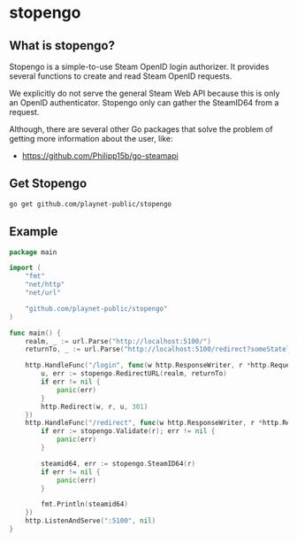 # stopengo

## What is stopengo?

Stopengo is a simple-to-use Steam OpenID login authorizer.
It provides several functions to create and read Steam OpenID requests.

We explicitly do not serve the general Steam Web API because this is only an OpenID authenticator. Stopengo only can gather the SteamID64 from a request.

Although, there are several other Go packages that solve the problem of getting more information about the user, like:
* https://github.com/Philipp15b/go-steamapi

## Get Stopengo

```sh
go get github.com/playnet-public/stopengo
```

## Example

```go
package main

import (
    "fmt"
    "net/http"
    "net/url"

    "github.com/playnet-public/stopengo"
)

func main() {
    realm, _ := url.Parse("http://localhost:5100/")
    returnTo, _ := url.Parse("http://localhost:5100/redirect?someStatelessValue=AStatelessValue")

    http.HandleFunc("/login", func(w http.ResponseWriter, r *http.Request) {
        u, err := stopengo.RedirectURL(realm, returnTo)
        if err != nil {
            panic(err)
        }
        http.Redirect(w, r, u, 301)
    })
    http.HandleFunc("/redirect", func(w http.ResponseWriter, r *http.Request) {
        if err := stopengo.Validate(r); err != nil {
            panic(err)
        }

        steamid64, err := stopengo.SteamID64(r)
        if err != nil {
            panic(err)
        }

        fmt.Println(steamid64)
    })
    http.ListenAndServe(":5100", nil)
}
```
